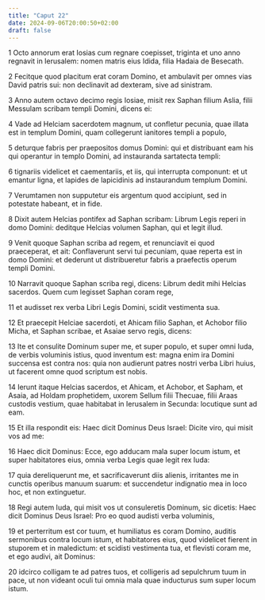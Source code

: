 ```yaml
---
title: "Caput 22"
date: 2024-09-06T20:00:50+02:00
draft: false
---
```



1 Octo annorum erat Iosias cum regnare coepisset, triginta et uno anno regnavit in Ierusalem: nomen matris eius Idida, filia Hadaia de Besecath.

2 Fecitque quod placitum erat coram Domino, et ambulavit per omnes vias David patris sui: non declinavit ad dexteram, sive ad sinistram.

3 Anno autem octavo decimo regis Iosiae, misit rex Saphan filium Aslia, filii Messulam scribam templi Domini, dicens ei:

4 Vade ad Helciam sacerdotem magnum, ut confletur pecunia, quae illata est in templum Domini, quam collegerunt ianitores templi a populo,

5 deturque fabris per praepositos domus Domini: qui et distribuant eam his qui operantur in templo Domini, ad instauranda sartatecta templi:

6 tignariis videlicet et caementariis, et iis, qui interrupta componunt: et ut emantur ligna, et lapides de lapicidinis ad instaurandum templum Domini.

7 Verumtamen non supputetur eis argentum quod accipiunt, sed in potestate habeant, et in fide.

8 Dixit autem Helcias pontifex ad Saphan scribam: Librum Legis reperi in domo Domini: deditque Helcias volumen Saphan, qui et legit illud.

9 Venit quoque Saphan scriba ad regem, et renunciavit ei quod praeceperat, et ait: Conflaverunt servi tui pecuniam, quae reperta est in domo Domini: et dederunt ut distribueretur fabris a praefectis operum templi Domini.

10 Narravit quoque Saphan scriba regi, dicens: Librum dedit mihi Helcias sacerdos. Quem cum legisset Saphan coram rege,

11 et audisset rex verba Libri Legis Domini, scidit vestimenta sua.

12 Et praecepit Helciae sacerdoti, et Ahicam filio Saphan, et Achobor filio Micha, et Saphan scribae, et Asaiae servo regis, dicens:

13 Ite et consulite Dominum super me, et super populo, et super omni Iuda, de verbis voluminis istius, quod inventum est: magna enim ira Domini succensa est contra nos: quia non audierunt patres nostri verba Libri huius, ut facerent omne quod scriptum est nobis.

14 Ierunt itaque Helcias sacerdos, et Ahicam, et Achobor, et Sapham, et Asaia, ad Holdam prophetidem, uxorem Sellum filii Thecuae, filii Araas custodis vestium, quae habitabat in Ierusalem in Secunda: locutique sunt ad eam.

15 Et illa respondit eis: Haec dicit Dominus Deus Israel: Dicite viro, qui misit vos ad me:

16 Haec dicit Dominus: Ecce, ego adducam mala super locum istum, et super habitatores eius, omnia verba Legis quae legit rex Iuda:

17 quia dereliquerunt me, et sacrificaverunt diis alienis, irritantes me in cunctis operibus manuum suarum: et succendetur indignatio mea in loco hoc, et non extinguetur.

18 Regi autem Iuda, qui misit vos ut consuleretis Dominum, sic dicetis: Haec dicit Dominus Deus Israel: Pro eo quod audisti verba voluminis,

19 et perterritum est cor tuum, et humiliatus es coram Domino, auditis sermonibus contra locum istum, et habitatores eius, quod videlicet fierent in stuporem et in maledictum: et scidisti vestimenta tua, et flevisti coram me, et ego audivi, ait Dominus:

20 idcirco colligam te ad patres tuos, et colligeris ad sepulchrum tuum in pace, ut non videant oculi tui omnia mala quae inducturus sum super locum istum.

